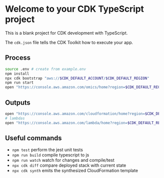 # Welcome to your CDK TypeScript project

This is a blank project for CDK development with TypeScript.

The `cdk.json` file tells the CDK Toolkit how to execute your app.

## Process

```bash
source .env # create from example.env
npm install
npx cdk bootstrap "aws://$CDK_DEFAULT_ACCOUNT/$CDK_DEFAULT_REGION"
npm run start
open "https://console.aws.amazon.com/omics/home?region=$CDK_DEFAULT_REGION#/runs"
```

## Outputs

```bash
open "https://console.aws.amazon.com/cloudformation/home?region=$CDK_DEFAULT_REGION#/stacks"
# lambdas
open "https://console.aws.amazon.com/lambda/home?region=$CDK_DEFAULT_REGION#/functions"
```

## Useful commands

- `npm test` perform the jest unit tests
- `npm run build` compile typescript to js
- `npm run watch` watch for changes and compile/test
- `npx cdk diff` compare deployed stack with current state
- `npx cdk synth` emits the synthesized CloudFormation template
